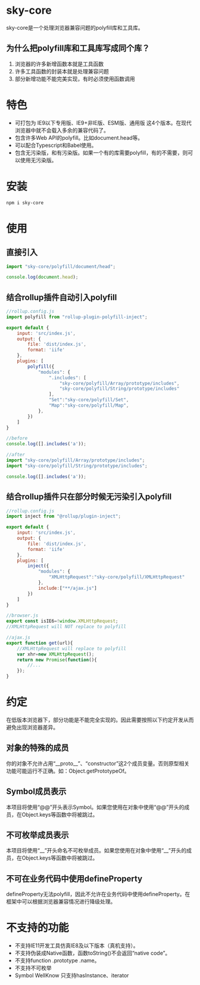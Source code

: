 # sky-core

sky-core是一个处理浏览器兼容问题的polyfill库和工具库。

## 为什么把polyfill库和工具库写成同个库？

1. 浏览器的许多新增函数本就是工具函数
2. 许多工具函数的封装本就是处理兼容问题
3. 部分新增功能不能完美实现，有时必须使用函数调用

# 特色

* 可打包为 IE9以下专用版、IE9+非IE版、ESM版、通用版 这4个版本。在现代浏览器中就不会载入多余的兼容代码了。
* 包含许多Web API的polyfill。比如document.head等。
* 可以配合Typescript和Babel使用。
* 包含无污染版，和有污染版。如果一个有的库需要polyfill，有的不需要，则可以使用无污染版。

# 安装

```bash
npm i sky-core
```

# 使用

## 直接引入

```javascript
import "sky-core/polyfill/document/head";

console.log(document.head);
```

## 结合rollup插件自动引入polyfill

```javascript
//rollup.config.js
import polyfill from "rollup-plugin-polyfill-inject";

export default {
	input: 'src/index.js',
	output: {
		file: 'dist/index.js',
		format: 'iife'
	},
	plugins: [
		polyfill({
			"modules": {
				".includes": [
					"sky-core/polyfill/Array/prototype/includes",
					"sky-core/polyfill/String/prototype/includes"
				],
				"Set":"sky-core/polyfill/Set",
				"Map":"sky-core/polyfill/Map",
			},
		})
	]
}
```

```javascript
//before
console.log([].includes('a'));
```

```javascript
//after
import "sky-core/polyfill/Array/prototype/includes";
import "sky-core/polyfill/String/prototype/includes";

console.log([].includes('a'));
```

## 结合rollup插件只在部分时候无污染引入polyfill

```javascript
//rollup.config.js
import inject from "@rollup/plugin-inject";

export default {
	input: 'src/index.js',
	output: {
		file: 'dist/index.js',
		format: 'iife'
	},
	plugins: [
		inject({
			"modules": {
				"XMLHttpRequest":"sky-core/polyfill/XMLHttpRequest"
			},
			include:["**/ajax.js"]
		})
	]
}
```

```javascript
//browser.js
export const isIE6=!window.XMLHttpRequest;
//XMLHttpRequest will NOT replace to polyfill
```

```javascript
//ajax.js
export function get(url){
	//XMLHttpRequest will replace to polyfill
	var xhr=new XMLHttpRequest();
	return new Promise(function(){
		//...
	});
}
```

# 约定

在低版本浏览器下，部分功能是不能完全实现的。因此需要按照以下约定开发从而避免出现浏览器差异。

## 对象的特殊的成员

你的对象不允许占用“\_\_proto\_\_”、“constructor”这2个成员变量。否则原型相关功能可能运行不正确。如：Object.getPrototypeOf。

## Symbol成员表示

本项目将使用“@@”开头表示Symbol。如果您使用在对象中使用“@@”开头的成员，在Object.keys等函数中将被跳过。

## 不可枚举成员表示

本项目将使用“\_\_”开头命名不可枚举成员。如果您使用在对象中使用“\_\_”开头的成员，在Object.keys等函数中将被跳过。

## 不可在业务代码中使用defineProperty

defineProperty无法polyfill，因此不允许在业务代码中使用defineProperty。在框架中可以根据浏览器兼容情况进行降级处理。

# 不支持的功能

* 不支持IE11开发工具仿真IE8及以下版本（真机支持）。
* 不支持伪装成Native函数，函数toString()不会返回“native code”。
* 不支持function .prototype .name。
* 不支持不可枚举
* Symbol WellKnow 只支持hasInstance、iterator